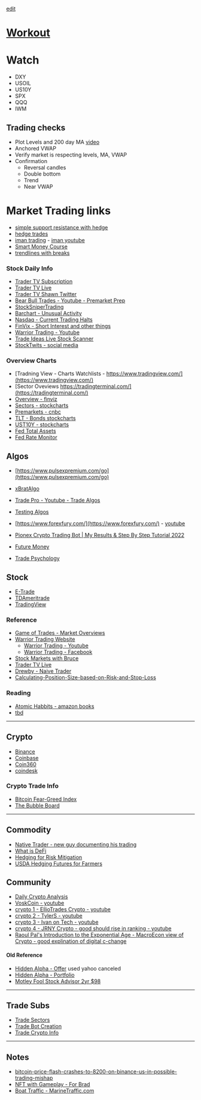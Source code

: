 [edit](https://github.com/christrees/blog/edit/master/trade/README.md)

# [Workout](https://www.youtube.com/watch?v=mmq5zZfmIws)

# Watch
- DXY
- USOIL
- US10Y
- SPX
- QQQ
- IWM

## Trading checks
- Plot Levels and 200 day MA [video](https://www.youtube.com/watch?v=53r4_V6FUMM)
- Anchored VWAP
- Verify market is respecting levels, MA, VWAP
- Confirmation
  - Reversal candles
  - Double bottom
  - Trend
  - Near VWAP
    
# Market Trading links

- [simple support resistance with hedge](https://www.youtube.com/watch?v=5MU_I6F8UsY)
- [hedge trades](https://www.youtube.com/watch?v=46voScF9VCQ)
- [iman trading](https://www.imantrading.org/experienced) - [iman youtube](https://www.youtube.com/watch?v=4a781K2VN8w)
- [Smart Money Course](https://www.youtube.com/watch?v=m9DfD5mYEKU)
- [trendlines with breaks](https://www.youtube.com/shorts/7BPJ-ljOFAQ)
  
### Stock Daily Info
- [Trader TV Subscription](https://www.youtube.com/c/TraderTVLive/featured)
- [Trader TV Live](https://www.youtube.com/c/TraderTVLive/featured)
- [Trader TV Shawn Twitter](https://twitter.com/tradertvshawn)
- [Bear Bull Trades - Youtube - Premarket Prep](https://www.youtube.com/c/BearBullTraders/videos)
- [StockSniperTrading](https://www.youtube.com/c/StockSniperTrading/videos)
- [Barchart - Unusual Activity](https://www.barchart.com/options/unusual-activity/stocks)
- [Nasdaq - Current Trading Halts](https://www.nasdaqtrader.com/trader.aspx?id=TradeHalts)
- [FinVix - Short Interest and other things](https://finviz.com)
- [Warrior Trading - Youtube](https://www.youtube.com/channel/UCBayuhgYpKNbhJxfExYkPfA)
- [Trade Ideas Live Stock Scanner](https://www.youtube.com/c/KelevraTrading/videos)
- [StockTwits - social media](https://stocktwits.com/)

### Overview Charts
- [Tradning View - Charts Watchlists - https://www.tradingview.com/](https://www.tradingview.com/)
- [Sector Oveviews https://tradingterminal.com/](https://tradingterminal.com/)
- [Overview - finviz](https://finviz.com/)
- [Sectors - stockcharts](https://stockcharts.com/freecharts/candleglance.html?[SECT])
- [Premarkets - cnbc](https://www.cnbc.com/pre-markets/)
- [TLT - Bonds stockcharts](https://stockcharts.com/h-sc/ui?s=tlt)
- [UST10Y - stockcharts](https://stockcharts.com/h-sc/ui?s=$UST10Y)
- [Fed Total Assets](https://fred.stlouisfed.org/series/WALCL)
- [Fed Rate Monitor](https://www.investing.com/central-banks/fed-rate-monitor)

## Algos
- [https://www.pulsexpremium.com/go](https://www.pulsexpremium.com/go)
- [xBratAlgo](https://paulbratby.com/pbratby_videos/continuous-stocks-trading-opportunities-with-xbrat-algo/)
- [Trade Pro - Youtube - Trade Algos](https://www.youtube.com/channel/UCrXjzUN6EtlyhaaAerbPfkQ/videos)
- [Testing Algos](https://www.youtube.com/watch?v=mfjrkm4YRwE)
- [https://www.forexfury.com/](https://www.forexfury.com/) - [youtube](https://www.youtube.com/watch?v=oa0hjTxM1CE)
- [Pionex Crypto Trading Bot | My Results & Step By Step Tutorial 2022](https://www.youtube.com/watch?v=SWVKSHt5-Y8)

- [Future Money](./futureMoney)
- [Trade Psychology](./tradePsychology)

## Stock
- [E-Trade](http://etrade.com/)
- [TDAmeritrade](https://www.tdameritrade.com/)
- [TradingView](https://www.tradingview.com/)

### Reference
- [Game of Trades - Market Overviews](https://www.youtube.com/c/GameofTrades/videos)
- [Warrior Trading Website](https://secure.warriortrading.com/)
  - [Warrior Trading - Youtube](https://www.youtube.com/channel/UCBayuhgYpKNbhJxfExYkPfA)
  - [Warrior Trading - Facebook](https://www.facebook.com/warriortrading/)
- [Stock Markets with Bruce](https://www.youtube.com/channel/UCYNM_dInWi_glMZT3gxqxPQ/videos)
- [Trader TV Live](https://www.youtube.com/c/TraderTVLive/featured)
- [Drewby - Naive Trader](https://www.drewby.com/)
- [Calculating-Position-Size-based-on-Risk-and-Stop-Loss](https://www.tradingview.com/chart/AAPL/RYt3MFpf-Calculating-Position-Size-based-on-Risk-and-Stop-Loss/)

### Reading
- [Atomic Habbits - amazon books]()
- [tbd]()

<!--
#### SGBX trade
- [ChartMill - SGBX](https://www.chartmill.com/stock/quote/SGBX/technical-analysis?utm_source=stocktwits&utm_medium=TA&utm_content=SGBX&utm_campaign=social_tracking)
- [ChartMill - SGBX - Tech](https://www.chartmill.com/stock/analyzer/stock/SGBX?utm_source=stocktwits&utm_medium=TA&utm_content=SGBX&utm_campaign=social_tracking&view=technical-analysis)
- [Grimshaw - SGBX COVID-19 D-Tec](https://www.archdaily.com/942023/3-major-architecture-firms-propose-school-buses-and-shipping-containers-for-accessible-testing-labs)
- [Shetty V SG Blocks - SGBX](https://www.courtlistener.com/docket/16786656/shetty-v-sg-blocks-inc/)
- [SGBX Investor Roadshow](https://www.bamsec.com/filing/121390020010948)
- [SGBX Institutional](https://fintel.io/sos/us/sgbx)
- [SGBX StockTwits](https://stocktwits.com/symbol/SGBX)
- [SGBX 11-23-2020 - HighRisk - VAtrader youtube](https://youtu.be/NzZWJEwdJ2g?t=491)
- [SGBX 11-24-2020 - HighRisk - VAtrader youtube](https://youtu.be/JjkIZkiDCHQ?t=299)
- [SGBX Seeking Alpha](https://seekingalpha.com/symbol/SGBX)
- [SGBX FinViz](https://finviz.com/quote.ashx?t=SGBX)
-->

---
## Crypto 
- [Binance](https://www.binance.com/en)
- [Coinbase](https://www.coinbase.com/)
- [Coin360](https://coin360.com/)
- [coindesk](https://www.coindesk.com/)

### Crypto Trade Info
- [Bitcoin Fear-Greed Index](https://alternative.me/crypto/fear-and-greed-index/)
- [The Bubble Board](https://thebubbleboard.com/)

---
## Commodity
- [Native Trader - new guy documenting his trading](https://www.drewby.com/)
- [What is DeFi](https://www.coindesk.com/what-is-defi)
- [Hedging for Risk Mitigation](https://www.agriculture.com/news/business/why-farmers-should-have-a-hedging-strategy)
- [USDA Hedging Futures for Farmers](https://www.ers.usda.gov/webdocs/publications/40946/51066_aer774h.pdf?v=0)

## Community
- [Daily Crypto Analysis](https://www.youtube.com/channel/UC_bG7yHgT_xOUKvI2Hvo6Vg)
- [VoskCoin - youtube](https://www.youtube.com/c/VoskCoin/videos)
- [crypto 1 - EllioTrades Crypto - youtube](https://www.youtube.com/c/FUDTV/videos)
- [crypto 2 - TylerS - youtube](https://www.youtube.com/channel/UCgBQ6YsN4oUTjbAvIwCFLog/videos)
- [crypto 3 - Ivan on Tech - youtube](https://www.youtube.com/c/IvanonTech/videos)
- [crypto 4 - JRNY Crypto - good should rise in ranking - youtube](https://www.youtube.com/c/jrnycrypto/videos)
- [Raoul Pal's Introduction to the Exponential Age - MacroEcon view of Crypto - good explination of digital c-change](https://www.youtube.com/watch?v=0tJrla31t8I)


#### Old Reference

- [Hidden Alpha - Offer](https://secure.altimetry.com/?cid=MKT481069&eid=MKT487820&step=start&assetId=AST155316&page=3) used yahoo canceled
- [Hidden Alpha - Portfolio](https://altimetry.com/publications/hdn/portfolio)
- [Motley Fool Stock Advisor 2yr $98](https://www.fool.com/order/fe_offers/wf/41423d91-c97e-4bb9-a8cc-ebf00e76c1c5?c=sa-inv-btr-so&source=isaso2eml0004456&u=420416295&mailing_id=350084&mailing_name=20201130_SO_CL-HOP_SF_GoodDay&utm_source=so&utm_medium=email&utm_campaign=sf-goodday&utm_content=20201130-html-bluebuttoncta&testId=so-opa-pt&cellId=3&campaign=sa-flashsale)


---
## Trade Subs
- [Trade Sectors](./sectors/)
- [Trade Bot Creation](./bot/)
- [Trade Crypto Info](./crypto/)


---
## Notes
- [bitcoin-price-flash-crashes-to-8200-on-binance-us-in-possible-trading-mishap](https://www.theblockcrypto.com/linked/121601/bitcoin-price-flash-crashes-to-8200-on-binance-us-in-possible-trading-mishap)
- [NFT with Gameplay - For Brad](https://gaiaeliteclub.com/mint)
- [Boat Traffic - MarineTraffic.com](https://www.marinetraffic.com/en/ais/home/centerx:-91.0/centery:41.2/zoom:8)
